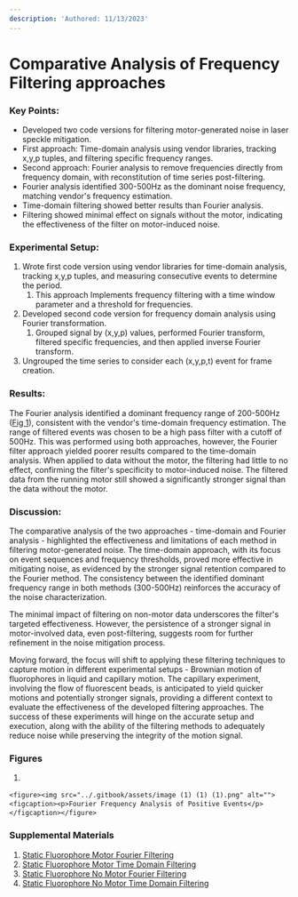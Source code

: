 ```yaml
---
description: 'Authored: 11/13/2023'
---
```


# Comparative Analysis of Frequency Filtering approaches

### Key Points:

* Developed two code versions for filtering motor-generated noise in laser speckle mitigation.
* First approach: Time-domain analysis using vendor libraries, tracking x,y,p tuples, and filtering specific frequency ranges.
* Second approach: Fourier analysis to remove frequencies directly from frequency domain, with reconstitution of time series post-filtering.
* Fourier analysis identified 300-500Hz as the dominant noise frequency, matching vendor's frequency estimation.
* Time-domain filtering showed better results than Fourier analysis.
* Filtering showed minimal effect on signals without the motor, indicating the effectiveness of the filter on motor-induced noise.

### Experimental Setup:

1. Wrote first code version using vendor libraries for time-domain analysis, tracking x,y,p tuples, and measuring consecutive events to determine the period.
   1. This approach Implements frequency filtering with a time window parameter and a threshold for frequencies.
2. Developed second code version for frequency domain analysis using Fourier transformation.
   1. Grouped signal by (x,y,p) values, performed Fourier transform, filtered specific frequencies, and then applied inverse Fourier transform.
3. Ungrouped the time series to consider each (x,y,p,t) event for frame creation.

### Results:

The Fourier analysis identified a dominant frequency range of 200-500Hz ([Fig 1](comparative-analysis-of-frequency-filtering-approaches.md#figures)), consistent with the vendor's time-domain frequency estimation. The range of filtered events was chosen to be a high pass filter with a cutoff of 500Hz. This was performed using both approaches, however, the Fourier filter approach yielded poorer results compared to the time-domain analysis. When applied to data without the motor, the filtering had little to no effect, confirming the filter's specificity to motor-induced noise. The filtered data from the running motor still showed a significantly stronger signal than the data without the motor.

### Discussion:

The comparative analysis of the two approaches - time-domain and Fourier analysis - highlighted the effectiveness and limitations of each method in filtering motor-generated noise. The time-domain approach, with its focus on event sequences and frequency thresholds, proved more effective in mitigating noise, as evidenced by the stronger signal retention compared to the Fourier method. The consistency between the identified dominant frequency range in both methods (300-500Hz) reinforces the accuracy of the noise characterization.

The minimal impact of filtering on non-motor data underscores the filter's targeted effectiveness. However, the persistence of a stronger signal in motor-involved data, even post-filtering, suggests room for further refinement in the noise mitigation process.

Moving forward, the focus will shift to applying these filtering techniques to capture motion in different experimental setups - Brownian motion of fluorophores in liquid and capillary motion. The capillary experiment, involving the flow of fluorescent beads, is anticipated to yield quicker motions and potentially stronger signals, providing a different context to evaluate the effectiveness of the developed filtering approaches. The success of these experiments will hinge on the accurate setup and execution, along with the ability of the filtering methods to adequately reduce noise while preserving the integrity of the motion signal.



### Figures

1.

    <figure><img src="../.gitbook/assets/image (1) (1) (1).png" alt=""><figcaption><p>Fourier Frequency Analysis of Positive Events</p></figcaption></figure>

### Supplemental Materials

1. [Static Fluorophore Motor Fourier Filtering](https://drive.google.com/file/d/1xCv-oLMe4eT6Z6xLyMgZx96gHoHd\_zfZ/view?usp=drive\_link)
2. [Static Fluorophore Motor Time Domain Filtering](https://drive.google.com/file/d/1uxvHh8d-qWqgp1QBlkEwvvioKYLbxYeS/view?usp=drive\_link)
3. [Static Fluorophore No Motor Fourier Filtering](https://drive.google.com/file/d/1xYYWEpMuNnlyZciSJLmSHi9OEe9BGi2j/view?usp=drive\_link)
4. [Static Fluorophore No Motor Time Domain Filtering](https://drive.google.com/file/d/1FMwEpPae5Prju19dfxGOdPNKE8M4m7qL/view?usp=drive\_link)

